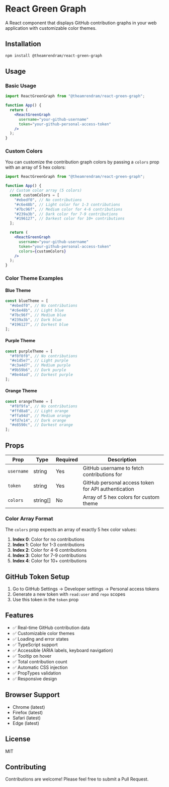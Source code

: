 # React Green Graph

A React component that displays GitHub contribution graphs in your web application with customizable color themes.

## Installation

```bash
npm install @theamrendram/react-green-graph
```

## Usage

### Basic Usage

```jsx
import ReactGreenGraph from "@theamrendram/react-green-graph";

function App() {
  return (
    <ReactGreenGraph
      username="your-github-username"
      token="your-github-personal-access-token"
    />
  );
}
```

### Custom Colors

You can customize the contribution graph colors by passing a `colors` prop with an array of 5 hex colors:

```jsx
import ReactGreenGraph from "@theamrendram/react-green-graph";

function App() {
  // Custom color array (5 colors)
  const customColors = [
    "#ebedf0", // No contributions
    "#c6e48b", // Light color for 1-3 contributions
    "#7bc96f", // Medium color for 4-6 contributions
    "#239a3b", // Dark color for 7-9 contributions
    "#196127", // Darkest color for 10+ contributions
  ];

  return (
    <ReactGreenGraph
      username="your-github-username"
      token="your-github-personal-access-token"
      colors={customColors}
    />
  );
}
```

### Color Theme Examples

#### Blue Theme

```jsx
const blueTheme = [
  "#ebedf0", // No contributions
  "#c6e48b", // Light blue
  "#7bc96f", // Medium blue
  "#239a3b", // Dark blue
  "#196127", // Darkest blue
];
```

#### Purple Theme

```jsx
const purpleTheme = [
  "#f0f0f0", // No contributions
  "#e1d5e7", // Light purple
  "#c3a4d7", // Medium purple
  "#9b59b6", // Dark purple
  "#8e44ad", // Darkest purple
];
```

#### Orange Theme

```jsx
const orangeTheme = [
  "#f8f9fa", // No contributions
  "#ffd8a8", // Light orange
  "#ffa94d", // Medium orange
  "#fd7e14", // Dark orange
  "#e8590c", // Darkest orange
];
```

## Props

| Prop       | Type     | Required | Description                                         |
| ---------- | -------- | -------- | --------------------------------------------------- |
| `username` | string   | Yes      | GitHub username to fetch contributions for          |
| `token`    | string   | Yes      | GitHub personal access token for API authentication |
| `colors`   | string[] | No       | Array of 5 hex colors for custom theme              |

### Color Array Format

The `colors` prop expects an array of exactly 5 hex color values:

1. **Index 0**: Color for no contributions
2. **Index 1**: Color for 1-3 contributions
3. **Index 2**: Color for 4-6 contributions
4. **Index 3**: Color for 7-9 contributions
5. **Index 4**: Color for 10+ contributions

## GitHub Token Setup

1. Go to GitHub Settings → Developer settings → Personal access tokens
2. Generate a new token with `read:user` and `repo` scopes
3. Use this token in the `token` prop

## Features

- ✅ Real-time GitHub contribution data
- ✅ Customizable color themes
- ✅ Loading and error states
- ✅ TypeScript support
- ✅ Accessible (ARIA labels, keyboard navigation)
- ✅ Tooltip on hover
- ✅ Total contribution count
- ✅ Automatic CSS injection
- ✅ PropTypes validation
- ✅ Responsive design

## Browser Support

- Chrome (latest)
- Firefox (latest)
- Safari (latest)
- Edge (latest)

## License

MIT

## Contributing

Contributions are welcome! Please feel free to submit a Pull Request.
